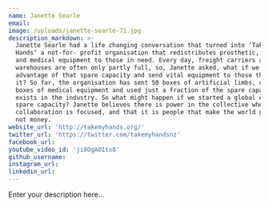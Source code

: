 ```yaml
---
name: Janette Searle
email:
image: /uploads/janette-searle-71.jpg
description_markdown: >-
  Janette Searle had a life changing conversation that turned into ‘Take My
  Hands’ a not-for- profit organisation that redistributes prosthetic, orthotic
  and medical equipment to those in need. Every day, freight carriers and
  warehouses are often only partly full, so, Janette asked, what if we take
  advantage of that spare capacity and send vital equipment to those that need
  it? So far, the organisation has sent 50 boxes of artificial limbs, over 35
  boxes of medical equipment and used just a fraction of the spare capacity that
  exists in the industry. So what might happen if we started a global economy of
  spare capacity? Janette believes there is power in the collective when its
  collaboration is focused, and that it is people that make the world go round,
  not money.
website_url: 'http://takemyhands.org/'
twitter_url: 'https://twitter.com/takemyhandsnz'
facebook_url:
youtube_video_id: 'ji8OgA0Ito8'
github_username:
instagram_url:
linkedin_url:
---
```


Enter your description here...
